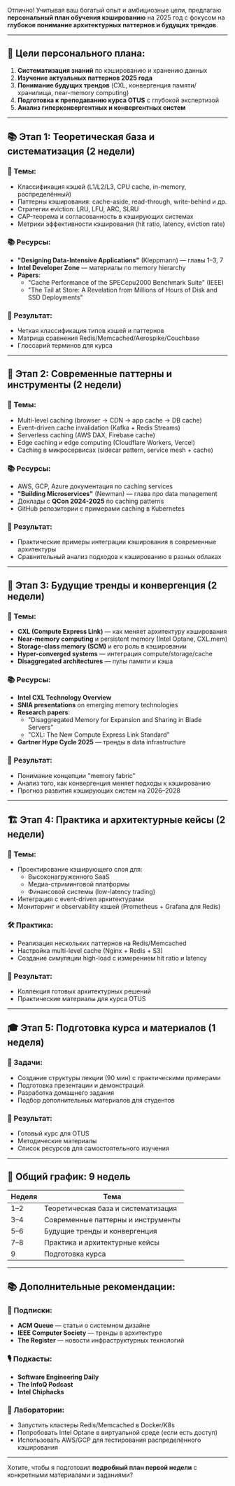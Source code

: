 Отлично! Учитывая ваш богатый опыт и амбициозные цели, предлагаю **персональный план обучения кэшированию** на 2025 год с фокусом на **глубокое понимание архитектурных паттернов и будущих трендов**.

---

## 🎯 **Цели персонального плана:**

1. **Систематизация знаний** по кэшированию и хранению данных
2. **Изучение актуальных паттернов 2025 года**
3. **Понимание будущих трендов** (CXL, конвергенция памяти/хранилища, near-memory computing)
4. **Подготовка к преподаванию курса OTUS** с глубокой экспертизой
5. **Анализ гиперконвергентных и конвергентных систем**

---

## 📚 **Этап 1: Теоретическая база и систематизация (2 недели)**

### 📌 Темы:
- Классификация кэшей (L1/L2/L3, CPU cache, in-memory, распределённый)
- Паттерны кэширования: cache-aside, read-through, write-behind и др.
- Стратегии eviction: LRU, LFU, ARC, SLRU
- CAP-теорема и согласованность в кэширующих системах
- Метрики эффективности кэширования (hit ratio, latency, eviction rate)

### 📚 Ресурсы:
- **"Designing Data-Intensive Applications"** (Kleppmann) — главы 1–3, 7
- **Intel Developer Zone** — материалы по memory hierarchy
- **Papers**:
  - "Cache Performance of the SPECcpu2000 Benchmark Suite" (IEEE)
  - "The Tail at Store: A Revelation from Millions of Hours of Disk and SSD Deployments"

### 🎯 Результат:
- Четкая классификация типов кэшей и паттернов
- Матрица сравнения Redis/Memcached/Aerospike/Couchbase
- Глоссарий терминов для курса

---

## 🔬 **Этап 2: Современные паттерны и инструменты (2 недели)**

### 📌 Темы:
- Multi-level caching (browser → CDN → app cache → DB cache)
- Event-driven cache invalidation (Kafka + Redis Streams)
- Serverless caching (AWS DAX, Firebase cache)
- Edge caching и edge computing (Cloudflare Workers, Vercel)
- Caching в микросервисах (sidecar pattern, service mesh + cache)

### 📚 Ресурсы:
- AWS, GCP, Azure документация по caching services
- **"Building Microservices"** (Newman) — глава про data management
- Доклады с **QCon 2024-2025** по caching patterns
- GitHub репозитории с примерами caching в Kubernetes

### 🎯 Результат:
- Практические примеры интеграции кэширования в современные архитектуры
- Сравнительный анализ подходов к кэшированию в разных облаках

---

## 🔮 **Этап 3: Будущие тренды и конвергенция (2 недели)**

### 📌 Темы:
- **CXL (Compute Express Link)** — как меняет архитектуру кэширования
- **Near-memory computing** и persistent memory (Intel Optane, CXL.mem)
- **Storage-class memory (SCM)** и его роль в кэшировании
- **Hyper-converged systems** — интеграция compute/storage/cache
- **Disaggregated architectures** — пулы памяти и кэша

### 📚 Ресурсы:
- **Intel CXL Technology Overview**
- **SNIA presentations** on emerging memory technologies
- **Research papers**:
  - "Disaggregated Memory for Expansion and Sharing in Blade Servers"
  - "CXL: The New Compute Express Link Standard"
- **Gartner Hype Cycle 2025** — тренды в data infrastructure

### 🎯 Результат:
- Понимание концепции "memory fabric"
- Анализ того, как конвергенция меняет подходы к кэшированию
- Прогноз развития кэширующих систем на 2026–2028

---

## 🏗️ **Этап 4: Практика и архитектурные кейсы (2 недели)**

### 📌 Темы:
- Проектирование кэширующего слоя для:
  - Высоконагруженного SaaS
  - Медиа-стриминговой платформы
  - Финансовой системы (low-latency trading)
- Интеграция с event-driven архитектурами
- Мониторинг и observability кэшей (Prometheus + Grafana для Redis)

### 🛠️ Практика:
- Реализация нескольких паттернов на Redis/Memcached
- Настройка multi-level cache (Nginx + Redis + S3)
- Создание симуляции high-load с измерением hit ratio и latency

### 🎯 Результат:
- Коллекция готовых архитектурных решений
- Практические материалы для курса OTUS

---

## 🎓 **Этап 5: Подготовка курса и материалов (1 неделя)**

### 📌 Задачи:
- Создание структуры лекции (90 мин) с практическими примерами
- Подготовка презентации и демонстраций
- Разработка домашнего задания
- Подбор дополнительных материалов для студентов

### 🎯 Результат:
- Готовый курс для OTUS
- Методические материалы
- Список ресурсов для самостоятельного изучения

---

## 📅 **Общий график: 9 недель**

| Неделя | Тема |
|--------|------|
| 1–2 | Теоретическая база и систематизация |
| 3–4 | Современные паттерны и инструменты |
| 5–6 | Будущие тренды и конвергенция |
| 7–8 | Практика и архитектурные кейсы |
| 9 | Подготовка курса |

---

## 📚 **Дополнительные рекомендации:**

### 📰 Подписки:
- **ACM Queue** — статьи о системном дизайне
- **IEEE Computer Society** — тренды в архитектуре
- **The Register** — новости инфраструктурных технологий

### 🎙️ Подкасты:
- **Software Engineering Daily**
- **The InfoQ Podcast**
- **Intel Chiphacks**

### 🧪 Лаборатории:
- Запустить кластеры Redis/Memcached в Docker/K8s
- Попробовать Intel Optane в виртуальной среде (если есть доступ)
- Использовать AWS/GCP для тестирования распределённого кэширования

---

Хотите, чтобы я подготовил **подробный план первой недели** с конкретными материалами и заданиями?